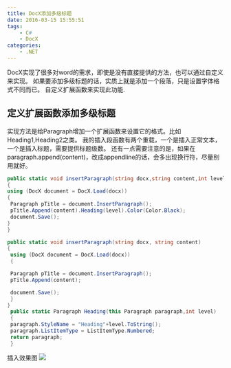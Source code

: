 ```yaml
---
title: DocX添加多级标题
date: 2016-03-15 15:55:51
tags:
    - C#
    - DocX
categories:
    - .NET
---
```

DocX实现了很多对word的需求，即使是没有直接提供的方法，也可以通过自定义来实现。
如果要添加多级标题的话，实质上就是添加一个段落，只是设置字体格式不同而已。
自定义扩展函数来实现此功能.
<!-- more -->
## 定义扩展函数添加多级标题
实现方法是给Paragraph增加一个扩展函数来设置它的格式。比如Heading1,Heading2之类。
我的插入段函数有两个重载，一个是插入正常文本，一个是插入标题，需要提供标题级数。
还有一点需要注意的是，如果在paragraph.append(content)，改成appendline的话，会多出现换行符，尽量别用就好。

```C#
public static void insertParagraph(string docx,string content,int level)
{
using (DocX document = DocX.Load(docx))
{
 Paragraph pTitle = document.InsertParagraph();
 pTitle.Append(content).Heading(level).Color(Color.Black);
 document.Save();
}
}

public static void insertParagraph(string docx, string content)
{
 using (DocX document = DocX.Load(docx))
 {

 Paragraph pTitle = document.InsertParagraph();
 pTitle.Append(content);

 document.Save();
 }
}
 public static Paragraph Heading(this Paragraph paragraph,int level)
 {
 paragraph.StyleName = "Heading"+level.ToString();
 paragraph.ListItemType = ListItemType.Numbered;
 return paragraph;
 }
```
插入效果图
![](http://7xrtyi.com1.z0.glb.clouddn.com/hexoBlog_img_DocX-mutilevel-title.png)
